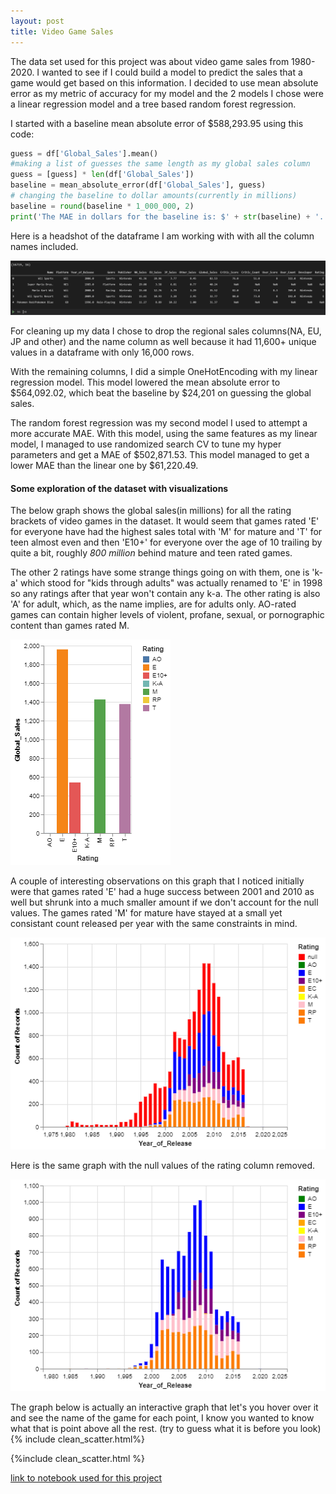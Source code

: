 ```yaml
---
layout: post
title: Video Game Sales
---
```

The data set used for this project was about video game sales from 1980-2020. I wanted to see if I could build a model to predict the sales that a game would get based on this information. I decided to use mean absolute error as my metric of accuracy for my model and the 2 models I chose were a linear regression model and a tree based random forest regression.

I started with a baseline mean absolute error of $588,293.95 using this code:

```python
guess = df['Global_Sales'].mean()
#making a list of guesses the same length as my global sales column
guess = [guess] * len(df['Global_Sales'])
baseline = mean_absolute_error(df['Global_Sales'], guess)
# changing the baseline to dollar amounts(currently in millions)
baseline = round(baseline * 1_000_000, 2)
print('The MAE in dollars for the baseline is: $' + str(baseline) + '.')
```

Here is a headshot of the dataframe I am working with with all the column names included.

<img src="/img/dfhead.png">

For cleaning up my data I chose to drop the regional sales columns(NA, EU, JP and other) and the name column as well because it had 11,600+ unique values in a dataframe with only 16,000 rows.

With the remaining columns, I did a simple OneHotEncoding with my linear regression model. This model lowered the mean absolute error to $564,092.02, which beat the baseline by $24,201 on guessing the global sales. 

The random forest regression was my second model I used to attempt a more accurate MAE. With this model, using the same features as my linear model, I managed to use randomized search CV to tune my hyper parameters and get a MAE of $502,871.53. This model managed to get a lower MAE than the linear one by $61,220.49.

#### Some exploration of the dataset with visualizations

The below graph shows the global sales(in millions) for all the rating brackets of video games in the dataset. It would seem that games rated 'E' for everyone have had the highest sales total with 'M' for mature and 'T' for teen almost even and then 'E10+' for everyone over the age of 10 trailing by quite a bit, roughly _800 million_ behind mature and teen rated games.

The other 2 ratings have some strange things going on with them, one is 'k-a' which stood for "kids through adults" was actually renamed to 'E' in 1998 so any ratings after that year won't contain any k-a. The other rating is also 'A' for adult, which, as the name implies, are for adults only. AO-rated games can contain higher levels of violent, profane, sexual, or pornographic content than games rated M.


<img src="/img/grouped_chart.png">


A couple of interesting observations on this graph that I noticed initially were that games rated 'E' had a huge success between 2001 and 2010 as well but shrunk into a much smaller amount if we don't account for the null values. The games rated 'M' for mature have stayed at a small yet consistant count released per year with the same constraints in mind.

<img src="/img/dfwithnulls.png">

Here is the same graph with the null values of the rating column removed.

<img src="/img/dfwithoutnulls.png">


The graph below is actually an interactive graph that let's you hover over it and see the name of the game for each point, I know you wanted to know what that is point above all the rest. (try to guess what it is before you look)
{% include clean_scatter.html%}


{%include clean_scatter.html %}

[link to notebook used for this project](https://github.com/ThomasMcDaniel91/Unit2BuildWeekProject/blob/master/Project.ipynb)
